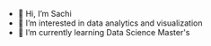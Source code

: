 - 👋 Hi, I’m Sachi 
- 👀 I’m interested in data analytics and visualization
- 🌱 I’m currently learning Data Science Master's



<!---
sacthewitch/sacthewitch is a ✨ special ✨ repository because its `README.md` (this file) appears on your GitHub profile.
You can click the Preview link to take a look at your changes.
--->
